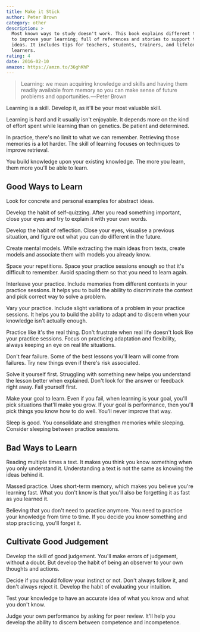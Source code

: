 ```yaml
---
title: Make it Stick
author: Peter Brown
category: other
description: >
  Most known ways to study doesn't work. This book explains different techniques
  to improve your learning; full of references and stories to support their
  ideas. It includes tips for teachers, students, trainers, and lifelong
  learners.
rating: 4
date: 2016-02-10
amazon: https://amzn.to/36ghKhP
---
```


> Learning: we mean acquiring knowledge and skills and having them readily
> available from memory so you can make sense of future problems and
> opportunities. — Peter Brown

Learning is a skill. Develop it, as it'll be your most valuable skill.

Learning is hard and it usually isn't enjoyable. It depends more on the kind of
effort spent while learning than on genetics. Be patient and determined.

In practice, there's no limit to what we can remember. Retrieving those memories
is a lot harder. The skill of learning focuses on techniques to improve
retrieval.

You build knowledge upon your existing knowledge. The more you learn, them more
you'll be able to learn.

## Good Ways to Learn

Look for concrete and personal examples for abstract ideas.

Develop the habit of self-quizzing. After you read something important, close
your eyes and try to explain it with your own words.

Develop the habit of reflection. Close your eyes, visualise a previous
situation, and figure out what you can do different in the future.

Create mental models. While extracting the main ideas from texts, create models
and associate them with models you already know.

Space your repetitions. Space your practice sessions enough so that it's
difficult to remember. Avoid spacing them so that you need to learn again.

Interleave your practice. Include memories from different contexts in your
practice sessions. It helps you to build the ability to discriminate the context
and pick correct way to solve a problem.

Vary your practice. Include slight variations of a problem in your practice
sessions. It helps you to build the ability to adapt and to discern when your
knowledge isn't actually enough.

Practice like it's the real thing. Don't frustrate when real life doesn't look
like your practice sessions. Focus on practicing adaptation and flexibility,
always keeping an eye on real life situations.

Don't fear failure. Some of the best lessons you'll learn will come from
failures. Try new things even if there's risk associated.

Solve it yourself first. Struggling with something new helps you understand the
lesson better when explained. Don't look for the answer or feedback right away.
Fail yourself first.

Make your goal to learn. Even if you fail, when learning is your goal, you'll
pick situations that'll make you grow. If your goal is performance, then you'll
pick things you know how to do well. You'll never improve that way.

Sleep is good. You consolidate and strengthen memories while sleeping. Consider
sleeping between practice sessions.

## Bad Ways to Learn

Reading multiple times a text. It makes you think you know something when you
only understand it. Understanding a text is not the same as knowing the ideas
behind it.

Massed practice. Uses short-term memory, which makes you believe you're learning
fast. What you don't know is that you'll also be forgetting it as fast as you
learned it.

Believing that you don't need to practice anymore. You need to practice your
knowledge from time to time. If you decide you know something and stop
practicing, you'll forget it.

## Cultivate Good Judgement

Develop the skill of good judgement. You'll make errors of judgement, without a
doubt. But develop the habit of being an observer to your own thoughts and
actions.

Decide if you should follow your instinct or not. Don't always follow it, and
don't always reject it. Develop the habit of evaluating your intuition.

Test your knowledge to have an accurate idea of what you know and what you don't
know.

Judge your own performance by asking for peer review. It'll help you develop the
ability to discern between competence and incompetence.
